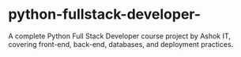 # python-fullstack-developer-
A complete Python Full Stack Developer course project by Ashok IT, covering front-end, back-end, databases, and deployment practices.
